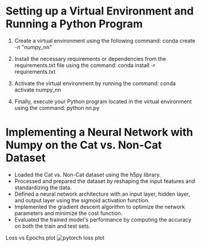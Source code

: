 # Setting up a Virtual Environment and Running a Python Program

1. Create a virtual environment using the following command:
 conda create -n "numpy_nn"


2. Install the necessary requirements or dependencies from the requirements.txt file using the command:
 conda install -r requirements.txt


3. Activate the virtual environment by running the command:
 conda activate numpy_nn


4. Finally, execute your Python program located in the virtual environment using the command:
 python nn.py


# Implementing a Neural Network with Numpy on the Cat vs. Non-Cat Dataset

- Loaded the Cat vs. Non-Cat dataset using the h5py library.
- Processed and prepared the dataset by reshaping the input features and standardizing the data.
- Defined a neural network architecture with an input layer, hidden layer, and output layer using the sigmoid activation function.
- Implemented the gradient descent algorithm to optimize the network parameters and minimize the cost function.
- Evaluated the trained model's performance by computing the accuracy on both the train and test sets.

Loss vs Epochs plot
![pytorch loss plot](https://github.com/aashir023/AI-Summer-Internship/assets/92915317/2d959978-92bf-4142-a94f-d7632b35436a)

